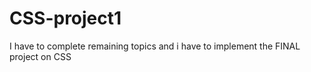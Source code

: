 # CSS-project1
I have to complete remaining topics and i have to implement the FINAL project on CSS
